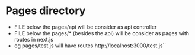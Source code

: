 # Pages directory
- FILE below the pages/api will be consider as api controller
- FILE below the pages/* (besides the api) will be consider as pages with routes in next.js 
- eg pages/test.js  will have routes http://localhost:3000/test.js``
